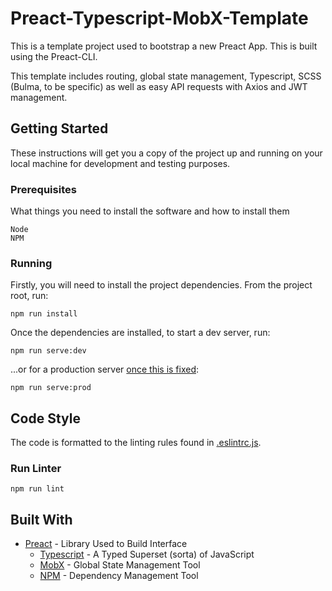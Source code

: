# Preact-Typescript-MobX-Template

This is a template project used to bootstrap a new Preact App. This is built using the Preact-CLI.

This template includes routing, global state management, Typescript, SCSS (Bulma, to be specific) as well as easy API requests with Axios and JWT management.

## Getting Started

These instructions will get you a copy of the project up and running on your local machine for development and testing purposes.

### Prerequisites

What things you need to install the software and how to install them

```
Node
NPM
```

### Running

Firstly, you will need to install the project dependencies. From the project root, run:

```
npm run install
```

Once the dependencies are installed, to start a dev server, run:

```
npm run serve:dev
```

...or for a production server [once this is fixed](https://github.com/preactjs/preact-cli/issues/953):

```
npm run serve:prod
```

## Code Style

The code is formatted to the linting rules found in [.eslintrc.js](.eslintrc.js).

### Run Linter

```
npm run lint
```

## Built With

* [Preact](https://reactjs.org/) - Library Used to Build Interface
  * [Typescript](https://www.typescriptlang.org/) - A Typed Superset (sorta) of JavaScript
  * [MobX](https://mobx.js.org/README.html) - Global State Management Tool
  * [NPM](https://www.npmjs.com/) - Dependency Management Tool
